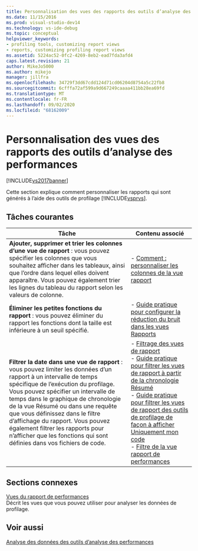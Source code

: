 ```yaml
---
title: Personnalisation des vues des rapports des outils d’analyse des performances | Microsoft Docs
ms.date: 11/15/2016
ms.prod: visual-studio-dev14
ms.technology: vs-ide-debug
ms.topic: conceptual
helpviewer_keywords:
- profiling tools, customizing report views
- reports, customizing profiling report views
ms.assetid: 5224ac52-0fc2-4269-8eb2-ead7fda3afd4
caps.latest.revision: 21
author: MikeJo5000
ms.author: mikejo
manager: jillfra
ms.openlocfilehash: 34729f3dd67cdd124d71cd06204d8754a5c22fb8
ms.sourcegitcommit: 6cfffa72af599a9d667249caaaa411bb28ea69fd
ms.translationtype: MT
ms.contentlocale: fr-FR
ms.lasthandoff: 09/02/2020
ms.locfileid: "68162009"
---
```

# <a name="customizing-performance-tools-report-views"></a>Personnalisation des vues des rapports des outils d’analyse des performances
[!INCLUDE[vs2017banner](../includes/vs2017banner.md)]

Cette section explique comment personnaliser les rapports qui sont générés à l’aide des outils de profilage [!INCLUDE[vsprvs](../includes/vsprvs-md.md)].  
  
## <a name="common-tasks"></a>Tâches courantes  
  
|Tâche|Contenu associé|  
|----------|---------------------|  
|**Ajouter, supprimer et trier les colonnes d’une vue de rapport** : vous pouvez spécifier les colonnes que vous souhaitez afficher dans les tableaux, ainsi que l’ordre dans lequel elles doivent apparaître. Vous pouvez également trier les lignes du tableau du rapport selon les valeurs de colonne.|-   [Comment : personnaliser les colonnes de la vue rapport](../profiling/how-to-customize-report-view-columns.md)|  
|**Éliminer les petites fonctions du rapport** : vous pouvez éliminer du rapport les fonctions dont la taille est inférieure à un seuil spécifié.|-   [Guide pratique pour configurer la réduction du bruit dans les vues Rapports](../profiling/how-to-configure-noise-reduction-in-report-views.md)|  
|**Filtrer la date dans une vue de rapport** : vous pouvez limiter les données d’un rapport à un intervalle de temps spécifique de l’exécution du profilage. Vous pouvez spécifier un intervalle de temps dans le graphique de chronologie de la vue Résumé ou dans une requête que vous définissez dans le filtre d’affichage du rapport. Vous pouvez également filtrer les rapports pour n’afficher que les fonctions qui sont définies dans vos fichiers de code.|-   [Filtrage des vues de rapport](../profiling/filtering-report-views.md)<br />-   [Guide pratique pour filtrer les vues de rapport à partir de la chronologie Résumé](../profiling/how-to-filter-report-views-from-the-summary-timeline.md)<br />-   [Guide pratique pour filtrer les vues de rapport des outils de profilage de façon à afficher Uniquement mon code](../profiling/how-to-filter-profiling-tools-report-views-to-display-just-my-code.md)<br />-   [Filtre de la vue rapport de performances](../profiling/performance-report-view-filter.md)|  
  
## <a name="related-sections"></a>Sections connexes  
 [Vues du rapport de performances](../profiling/performance-report-views.md)  
 Décrit les vues que vous pouvez utiliser pour analyser les données de profilage.  
  
## <a name="see-also"></a>Voir aussi  
 [Analyse des données des outils d’analyse des performances](../profiling/analyzing-performance-tools-data.md)
